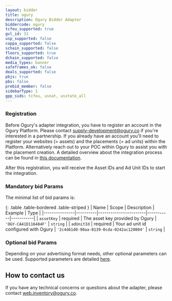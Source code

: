 ```yaml
---
layout: bidder
title: ogury
description: Ogury Bidder Adapter
biddercode: ogury
tcfeu_supported: true
gvl_id: 31
usp_supported: false
coppa_supported: false
schain_supported: false
floors_supported: true
dchain_supported: false
media_types: banner
safeframes_ok: false
deals_supported: false
pbjs: true
pbs: false
prebid_member: false
sidebarType: 1
gpp_sids: tcfeu, usnat, usstate_all
---
```

### Registration

 Before Ogury's adapter integration, you have to register an account in the Ogury Platform. Please contact <supply-development@ogury.co> if you're interested in a partnership.
If you already have an account you'll need to register your websites (= assets) and the placements (= ad units) within the Platform. Alternatively reach out to your POC within Ogury to assist you with the placement creation.
A detailed overview about the integration process can be found in [this documentation](https://ogury-ltd.gitbook.io/mobile-web/header-bidding/ogury-prebid.js-adapter-integration).

 After this registration, you will receive the Asset IDs and Ad Unit IDs to start the integration.

### Mandatory bid Params

The minimal list of bid params is:

{: .table .table-bordered .table-striped }
| Name          | Scope    | Description           | Example   | Type      |
|---------------|----------|-----------------------|-----------|-----------|
| `assetKey`    | required | The asset key provided by Ogury   | `'OGY-CA41D116484F'` | `string`  |
| `adUnitId`    | required | Your ad unit id configured with Ogury | `'2c4d61d0-90aa-0139-0cda-0242ac120004'` | `string`  |

### Optional bid Params

Depending on your advertising format needs, other optional parameters can be used. Supported parameters are detailed [here](https://ogury-ltd.gitbook.io/mobile-web/header-bidding/ogury-prebid.js-adapter-integration#optional-configuration).

## How to contact us

If you have any technical concerns or questions about the adapter, please contact <web.inventory@ogury.co>.
